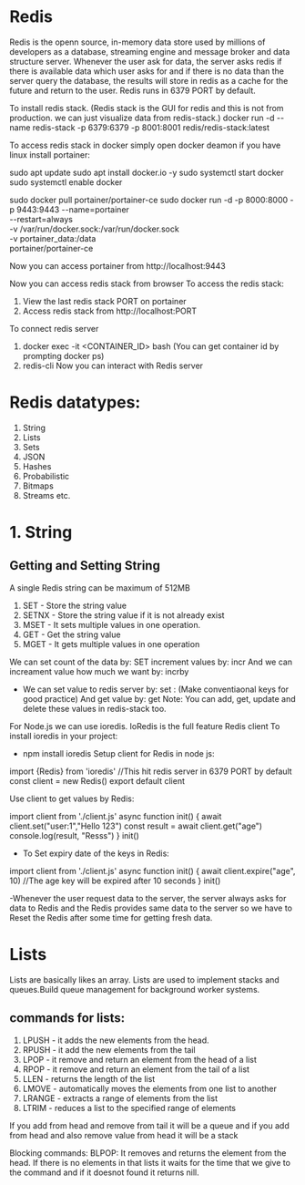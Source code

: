 # Redis

Redis is the openn source, in-memory data store used by millions of developers as a database, streaming engine and message broker and data structure server.
Whenever the user ask for data, the server asks redis if there is available data which user asks for and if there is no data than the server query the database, the results will store in redis as a cache for the future and return to the user.
Redis runs in 6379 PORT by default.

To install redis stack. (Redis stack is the GUI for redis and this is not from production. we can just visualize data from redis-stack.)
docker run -d --name redis-stack -p 6379:6379 -p 8001:8001 redis/redis-stack:latest

To access redis stack in docker simply open docker deamon
if you have linux install portainer:

sudo apt update
sudo apt install docker.io -y
sudo systemctl start docker
sudo systemctl enable docker

sudo docker pull portainer/portainer-ce
sudo docker run -d -p 8000:8000 -p 9443:9443 --name=portainer \
    --restart=always \
    -v /var/run/docker.sock:/var/run/docker.sock \
    -v portainer_data:/data \
    portainer/portainer-ce

Now you can access portainer from http://localhost:9443

Now you can access redis stack from browser
To access the redis stack:
1. View the last redis stack PORT on portainer
2. Access redis stack from http://localhost:PORT

To connect redis server
1. docker exec -it <CONTAINER_ID> bash (You can get container id by prompting docker ps)
2. redis-cli
Now you can interact with Redis server


# Redis datatypes:
1. String
2. Lists
3. Sets
4. JSON
5. Hashes
6. Probabilistic
7. Bitmaps
8. Streams etc. 


# 1. String
## Getting and Setting String
A single Redis string can be maximum of 512MB
1. SET - Store the string value
2. SETNX - Store the string value if it is not already exist
3. MSET - It sets multiple values in one operation.
4. GET - Get the string value
5. MGET - It gets multiple values in one operation

We can set count of the data by: SET <key> <number>
increment values by:
     incr <key> 
And we can increament value how much we want by:
incrby <key> <increament-value>

* We can set value to redis server by: set <entity>:<id> <value> (Make conventiaonal keys for good practice)
And get value by: get <key>
Note: You can add, get, update and delete these values in redis-stack too. 

For Node.js we can use ioredis. IoRedis is the full feature Redis client
To install ioredis in your project:
- npm install ioredis
Setup client for Redis in node js:

import {Redis} from 'ioredis'
//This hit redis server in 6379 PORT by default
const client = new Redis()
export default client

Use client to get values by Redis:

import client from './client.js'
async function init() {
    await client.set("user:1","Hello 123")
    const result = await client.get("age")
    console.log(result, "Resss")
}
init()

- To Set expiry date of the keys in Redis:

import client from './client.js'
async function init() {
    await client.expire("age", 10) //The age key will be expired after 10 seconds
}
init()

-Whenever the user request data to the server, the server always asks for data to Redis and the Redis provides same data to the server so we have to Reset the Redis after some time for getting fresh data.

# Lists
Lists are basically likes an array. Lists are used to implement stacks and queues.Build queue management for background worker systems.

## commands for lists:
1. LPUSH -  it adds the new elements from the head.
2. RPUSH -  it add the new elements from the tail
3. LPOP  -  it remove and return an element from the head of a list
4. RPOP -   it remove and return an element from the tail of a list
5. LLEN  -  returns the length of the list
6. LMOVE -  automatically moves the elements from one list to another
7. LRANGE - extracts a range of elements from the list
8. LTRIM -  reduces a list to the specified range of elements

If you add from head and remove from tail it will be a queue and if you add from head and also remove value from head it will be a stack


Blocking commands:
BLPOP: It removes and returns the element from the head. If there is no elements in that lists it waits for the time that we give to the command and if it doesnot found it returns nill.

